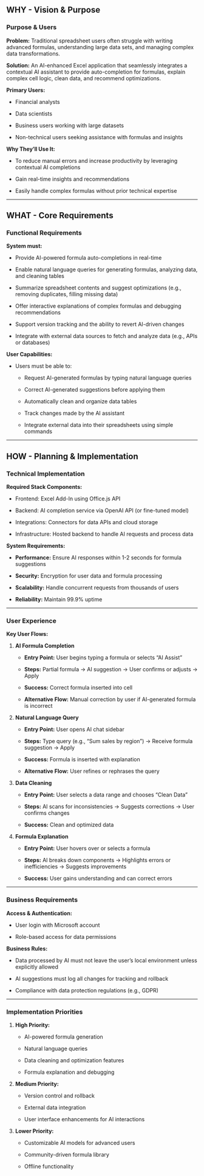 ## WHY - Vision & Purpose

### Purpose & Users

**Problem:** Traditional spreadsheet users often struggle with writing advanced formulas, understanding large data sets, and managing complex data transformations.

**Solution:** An AI-enhanced Excel application that seamlessly integrates a contextual AI assistant to provide auto-completion for formulas, explain complex cell logic, clean data, and recommend optimizations.

**Primary Users:**

- Financial analysts

- Data scientists

- Business users working with large datasets

- Non-technical users seeking assistance with formulas and insights

**Why They’ll Use It:**

- To reduce manual errors and increase productivity by leveraging contextual AI completions

- Gain real-time insights and recommendations

- Easily handle complex formulas without prior technical expertise

----------

## WHAT - Core Requirements

### Functional Requirements

**System must:**

- Provide AI-powered formula auto-completions in real-time

- Enable natural language queries for generating formulas, analyzing data, and cleaning tables

- Summarize spreadsheet contents and suggest optimizations (e.g., removing duplicates, filling missing data)

- Offer interactive explanations of complex formulas and debugging recommendations

- Support version tracking and the ability to revert AI-driven changes

- Integrate with external data sources to fetch and analyze data (e.g., APIs or databases)

**User Capabilities:**

- Users must be able to:

  - Request AI-generated formulas by typing natural language queries

  - Correct AI-generated suggestions before applying them

  - Automatically clean and organize data tables

  - Track changes made by the AI assistant

  - Integrate external data into their spreadsheets using simple commands

----------

## HOW - Planning & Implementation

### Technical Implementation

**Required Stack Components:**

- Frontend: Excel Add-In using Office.js API

- Backend: AI completion service via OpenAI API (or fine-tuned model)

- Integrations: Connectors for data APIs and cloud storage

- Infrastructure: Hosted backend to handle AI requests and process data

**System Requirements:**

- **Performance:** Ensure AI responses within 1-2 seconds for formula suggestions

- **Security:** Encryption for user data and formula processing

- **Scalability:** Handle concurrent requests from thousands of users

- **Reliability:** Maintain 99.9% uptime

----------

### User Experience

**Key User Flows:**

1. **AI Formula Completion**

   - **Entry Point:** User begins typing a formula or selects “AI Assist”

   - **Steps:** Partial formula → AI suggestion → User confirms or adjusts → Apply

   - **Success:** Correct formula inserted into cell

   - **Alternative Flow:** Manual correction by user if AI-generated formula is incorrect

2. **Natural Language Query**

   - **Entry Point:** User opens AI chat sidebar

   - **Steps:** Type query (e.g., “Sum sales by region”) → Receive formula suggestion → Apply

   - **Success:** Formula is inserted with explanation

   - **Alternative Flow:** User refines or rephrases the query

3. **Data Cleaning**

   - **Entry Point:** User selects a data range and chooses “Clean Data”

   - **Steps:** AI scans for inconsistencies → Suggests corrections → User confirms changes

   - **Success:** Clean and optimized data

4. **Formula Explanation**

   - **Entry Point:** User hovers over or selects a formula

   - **Steps:** AI breaks down components → Highlights errors or inefficiencies → Suggests improvements

   - **Success:** User gains understanding and can correct errors

----------

### Business Requirements

**Access & Authentication:**

- User login with Microsoft account

- Role-based access for data permissions

**Business Rules:**

- Data processed by AI must not leave the user’s local environment unless explicitly allowed

- AI suggestions must log all changes for tracking and rollback

- Compliance with data protection regulations (e.g., GDPR)

----------

### Implementation Priorities

1. **High Priority:**

   - AI-powered formula generation

   - Natural language queries

   - Data cleaning and optimization features

   - Formula explanation and debugging

2. **Medium Priority:**

   - Version control and rollback

   - External data integration

   - User interface enhancements for AI interactions

3. **Lower Priority:**

   - Customizable AI models for advanced users

   - Community-driven formula library

   - Offline functionality